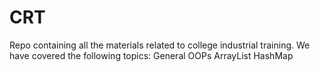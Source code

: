 # CRT
Repo containing all the materials related to college industrial training.
We have covered the following topics:
General OOPs
ArrayList
HashMap
